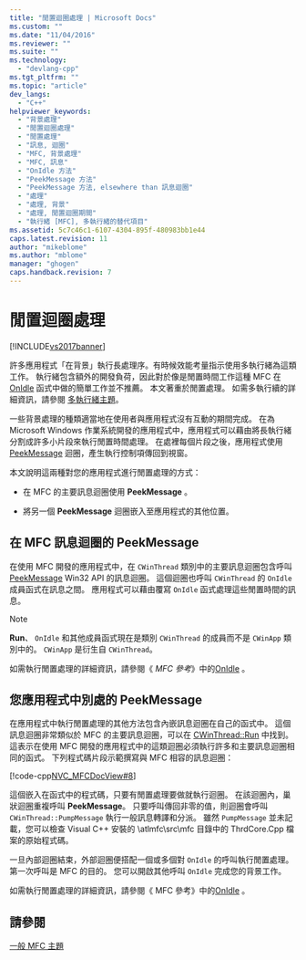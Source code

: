 ```yaml
---
title: "閒置迴圈處理 | Microsoft Docs"
ms.custom: ""
ms.date: "11/04/2016"
ms.reviewer: ""
ms.suite: ""
ms.technology: 
  - "devlang-cpp"
ms.tgt_pltfrm: ""
ms.topic: "article"
dev_langs: 
  - "C++"
helpviewer_keywords: 
  - "背景處理"
  - "閒置迴圈處理"
  - "閒置處理"
  - "訊息, 迴圈"
  - "MFC, 背景處理"
  - "MFC, 訊息"
  - "OnIdle 方法"
  - "PeekMessage 方法"
  - "PeekMessage 方法, elsewhere than 訊息迴圈"
  - "處理"
  - "處理, 背景"
  - "處理, 閒置迴圈期間"
  - "執行緒 [MFC], 多執行緒的替代項目"
ms.assetid: 5c7c46c1-6107-4304-895f-480983bb1e44
caps.latest.revision: 11
author: "mikeblome"
ms.author: "mblome"
manager: "ghogen"
caps.handback.revision: 7
---
```

# 閒置迴圈處理
[!INCLUDE[vs2017banner](../assembler/inline/includes/vs2017banner.md)]

許多應用程式「在背景」執行長處理序。有時候效能考量指示使用多執行緒為這類工作。  執行緒包含額外的開發負荷，因此對於像是閒置時間工作這種 MFC 在 [OnIdle](../Topic/CWinThread::OnIdle.md) 函式中做的簡單工作並不推薦。  本文著重於閒置處理。  如需多執行續的詳細資訊，請參閱 [多執行緒主題](../parallel/multithreading-support-for-older-code-visual-cpp.md)。  
  
 一些背景處理的種類適當地在使用者與應用程式沒有互動的期間完成。  在為 Microsoft Windows 作業系統開發的應用程式中，應用程式可以藉由將長執行緒分割成許多小片段來執行閒置時間處理。  在處裡每個片段之後，應用程式使用 [PeekMessage](http://msdn.microsoft.com/library/windows/desktop/ms644943) 迴圈，產生執行控制項傳回到視窗。  
  
 本文說明這兩種對您的應用程式進行閒置處理的方式：  
  
-   在 MFC 的主要訊息迴圈使用 **PeekMessage** 。  
  
-   將另一個 **PeekMessage** 迴圈嵌入至應用程式的其他位置。  
  
##  <a name="_core_peekmessage_in_the_mfc_message_loop"></a> 在 MFC 訊息迴圈的 PeekMessage  
 在使用 MFC 開發的應用程式中，在 `CWinThread` 類別中的主要訊息迴圈包含呼叫 [PeekMessage](http://msdn.microsoft.com/library/windows/desktop/ms644943) Win32 API 的訊息迴圈。  這個迴圈也呼叫 `CWinThread` 的 `OnIdle` 成員函式在訊息之間。  應用程式可以藉由覆寫 `OnIdle` 函式處理這些閒置時間的訊息。  
  
> [!NOTE]
>  **Run**、 `OnIdle` 和其他成員函式現在是類別 `CWinThread` 的成員而不是 `CWinApp` 類別中的。  `CWinApp` 是衍生自 `CWinThread`。  
  
 如需執行閒置處理的詳細資訊，請參閱《 *MFC 參考*》中的[OnIdle](../Topic/CWinThread::OnIdle.md) 。  
  
##  <a name="_core_peekmessage_elsewhere_in_your_application"></a> 您應用程式中別處的 PeekMessage  
 在應用程式中執行閒置處理的其他方法包含內嵌訊息迴圈在自己的函式中。  這個訊息迴圈非常類似於 MFC 的主要訊息迴圈，可以在 [CWinThread::Run](../Topic/CWinThread::Run.md) 中找到。  這表示在使用 MFC 開發的應用程式中的這類迴圈必須執行許多和主要訊息迴圈相同的函式。  下列程式碼片段示範撰寫與 MFC 相容的訊息迴圈：  
  
 [!code-cpp[NVC_MFCDocView#8](../mfc/codesnippet/CPP/idle-loop-processing_1.cpp)]  
  
 這個嵌入在函式中的程式碼，只要有閒置處理要做就執行迴圈。  在該迴圈內，巢狀迴圈重複呼叫 **PeekMessage**。  只要呼叫傳回非零的值，則迴圈會呼叫 `CWinThread::PumpMessage` 執行一般訊息轉譯和分派。  雖然 `PumpMessage` 並未記載，您可以檢查 Visual C\+\+ 安裝的 \\atlmfc\\src\\mfc 目錄中的 ThrdCore.Cpp 檔案的原始程式碼。  
  
 一旦內部迴圈結束，外部迴圈便搭配一個或多個對 `OnIdle` 的呼叫執行閒置處理。  第一次呼叫是 MFC 的目的。  您可以開啟其他呼叫 `OnIdle` 完成您的背景工作。  
  
 如需執行閒置處理的詳細資訊，請參閱《 MFC 參考》中的[OnIdle](../Topic/CWinThread::OnIdle.md) 。  
  
## 請參閱  
 [一般 MFC 主題](../mfc/general-mfc-topics.md)
